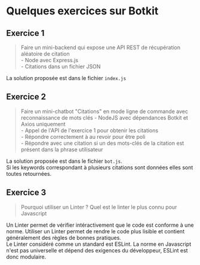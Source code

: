 # Quelques exercices sur Botkit

## Exercice 1
> Faire un mini-backend qui expose une API REST de récupération aléatoire de citation \
\- Node avec Express.js \
\- Citations dans un fichier JSON

La solution proposée est dans le fichier `index.js`

## Exercice 2
> Faire un mini-chatbot "Citations" en mode ligne de commande avec reconnaissance de mots clés
\- NodeJS avec dépendances Botkit et Axios uniquement \
\- Appel de l'API de l'exercice 1 pour obtenir les citations \
\- Répondre correctement à au revoir pour être poli \
\- Répondre avec une citation si un des mots-clés de la citation est présent dans la phrase utilisateur 

La solution proposée est dans le fichier `bot.js`. \
Si les keywords correspondant à plusieurs citations sont données elles sont toutes retournées.

## Exercice 3
> Pourquoi utiliser un Linter ? Quel est le linter le plus connu pour Javascript

Un Linter permet de vérifier intéractivement que le code est conforme à une norme. Utiliser un Linter permet de rendre
le code plus lisible et contient généralement des règles de bonnes pratiques.  \
Le Linter considéré comme un standard est ESLint. La norme en Javascript n'est pas universelle et dépend des exigences
du développeur, ESLint est donc modulaire.